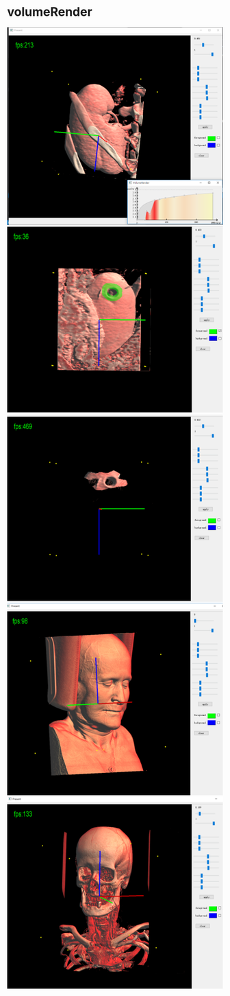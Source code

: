 # volumeRender

![](screenshot/present.png)
![](screenshot/pick.png)
![](screenshot/supervoxel_pick.png)
![](screenshot/skull1.png)
![](screenshot/skull2.png)
